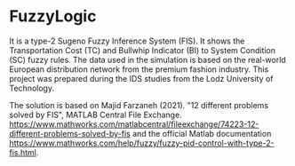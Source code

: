 # FuzzyLogic

It is a type-2 Sugeno Fuzzy Inference System (FIS).
It shows the Transportation Cost (TC) and Bullwhip Indicator (BI) to System Condition (SC) fuzzy rules.
The data used in the simulation is based on the real-world European distribution network from the premium fashion industry.
This project was prepared during the IDS studies from the Lodz University of Technology.

The solution is based on Majid Farzaneh (2021).
"12 different problems solved by FIS", MATLAB Central File Exchange.
<https://www.mathworks.com/matlabcentral/fileexchange/74223-12-different-problems-solved-by-fis>
and the official Matlab documentation <https://www.mathworks.com/help/fuzzy/fuzzy-pid-control-with-type-2-fis.html>.
